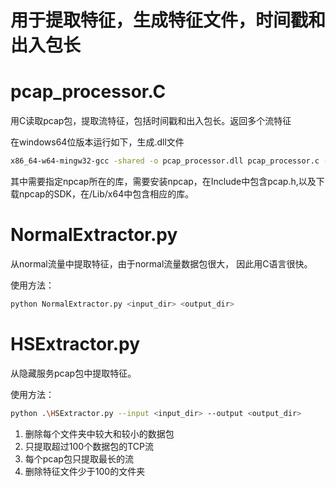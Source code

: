 # 用于提取特征，生成特征文件，时间戳和出入包长

# pcap_processor.C

用C读取pcap包，提取流特征，包括时间戳和出入包长。返回多个流特征

在windows64位版本运行如下，生成.dll文件

```bash
x86_64-w64-mingw32-gcc -shared -o pcap_processor.dll pcap_processor.c -I "C:\\Users\\mason\\Downloads\\npcap-sdk-1.15\\Include" -L "C:\\Users\\mason\\Downloads\\npcap-sdk-1.15\\Lib\\x64" -lwpcap -lPacket -lws2_32
```

其中需要指定npcap所在的库，需要安装npcap，在Include中包含pcap.h,以及下载npcap的SDK，在/Lib/x64中包含相应的库。

# NormalExtractor.py

从normal流量中提取特征，由于normal流量数据包很大， 因此用C语言很快。

使用方法：

```bash
python NormalExtractor.py <input_dir> <output_dir>
```

# HSExtractor.py

从隐藏服务pcap包中提取特征。

使用方法：

```bash
python .\HSExtractor.py --input <input_dir> --output <output_dir>
```

1. 删除每个文件夹中较大和较小的数据包
2. 只提取超过100个数据包的TCP流
3. 每个pcap包只提取最长的流
4. 删除特征文件少于100的文件夹

